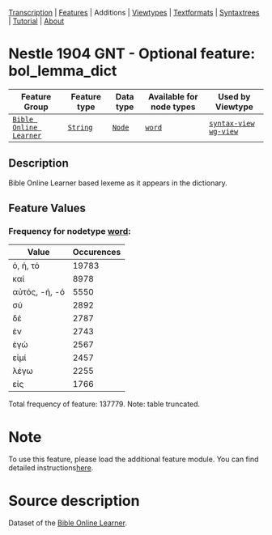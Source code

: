 <a name="start"></a>
<div class="hidden-content"><a href="../transcription.md">Transcription</a> | <a href="README.md#start">Features</a> | Additions | <a href="../viewtypes.md#start">Viewtypes</a> | <a href="../textformats.md#start">Textformats</a> |  <a href="../syntaxtrees.md#start">Syntaxtrees</a> | <a href="../tutorial/README.md#start">Tutorial</a>  | <a href="../about.md#start">About</a></div>

# Nestle 1904 GNT - Optional feature: bol_lemma_dict

Feature Group | Feature type |Data type |Available for node types | Used by Viewtype 
---|---|---|---|---
[`Bible Online Learner`](featuresbyfeaturegroup.md#bible-online-learner)|[`String`](featuresbydatatype.md#string)|[`Node`](featuresbynodetype.md#node)| [`word`](featuresbynodetype.md#word) |[`syntax-view`](../syntax-view.md#start) [`wg-view`](../wg-view.md#start) 

## Description

Bible Online Learner based lexeme as it appears in the dictionary.

## Feature Values

### Frequency for nodetype [word](featuresbynodetype.md#word):

Value|Occurences
---|---
ὁ, ἡ, τό|19783
καί|8978
αὐτός, -ή, -ό|5550
σύ|2892
δέ|2787
ἐν|2743
ἐγώ|2567
εἰμί|2457
λέγω|2255
εἰς|1766

Total frequency of feature: 137779. Note: table truncated.

# Note

To use this feature, please load the additional feature module. You can find detailed instructions[here](README.md#adding-the-features).

# Source description

Dataset of the [Bible Online Learner](https://learner.bible/).
 